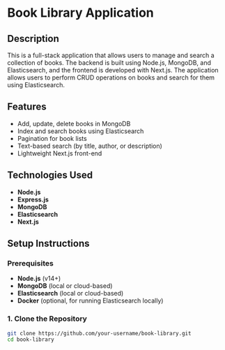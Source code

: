# Book Library Application

## Description
This is a full-stack application that allows users to manage and search a collection of books. The backend is built using Node.js, MongoDB, and Elasticsearch, and the frontend is developed with Next.js. The application allows users to perform CRUD operations on books and search for them using Elasticsearch.

## Features
- Add, update, delete books in MongoDB
- Index and search books using Elasticsearch
- Pagination for book lists
- Text-based search (by title, author, or description)
- Lightweight Next.js front-end

## Technologies Used
- **Node.js**
- **Express.js**
- **MongoDB**
- **Elasticsearch**
- **Next.js**

## Setup Instructions

### Prerequisites
- **Node.js** (v14+)
- **MongoDB** (local or cloud-based)
- **Elasticsearch** (local or cloud-based)
- **Docker** (optional, for running Elasticsearch locally)

### 1. Clone the Repository
```bash
git clone https://github.com/your-username/book-library.git
cd book-library
